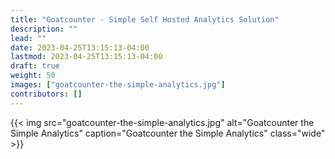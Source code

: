 ```yaml
---
title: "Goatcounter - Simple Self Hosted Analytics Solution"
description: ""
lead: ""
date: 2023-04-25T13:15:13-04:00
lastmod: 2023-04-25T13:15:13-04:00
draft: true
weight: 50
images: ["goatcounter-the-simple-analytics.jpg"]
contributors: []
---
```


{{< img src="goatcounter-the-simple-analytics.jpg" alt="Goatcounter the Simple Analytics" caption="Goatcounter the Simple Analytics" class="wide" >}}
